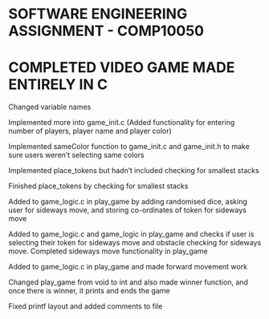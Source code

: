 # SOFTWARE ENGINEERING ASSIGNMENT - COMP10050
# COMPLETED VIDEO GAME MADE ENTIRELY IN C

Changed variable names

Implemented more into game_init.c (Added functionality for entering number of players, player name and player color)

Implemented sameColor function to game_init.c and game_init.h to make sure users weren’t selecting same colors

Implemented place_tokens but hadn’t included checking for smallest stacks

Finished place_tokens by checking for smallest stacks

Added to game_logic.c in play_game by adding randomised dice, asking user for sideways move, and storing co-ordinates of token for sideways move

Added to game_logic.c and game_logic in play_game and checks if user is selecting their token for sideways move and obstacle checking for sideways move. Completed sideways move functionality in play_game

Added to game_logic.c in play_game and made forward movement work

Changed play_game from void to int and also made winner function, and once there is winner, it prints and ends the game

Fixed printf layout and added comments to file


